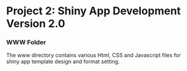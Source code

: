 # Project 2: Shiny App Development Version 2.0

### WWW Folder

The www directory contains various Html, CSS and Javascript files for shiny app template design and format setting.
